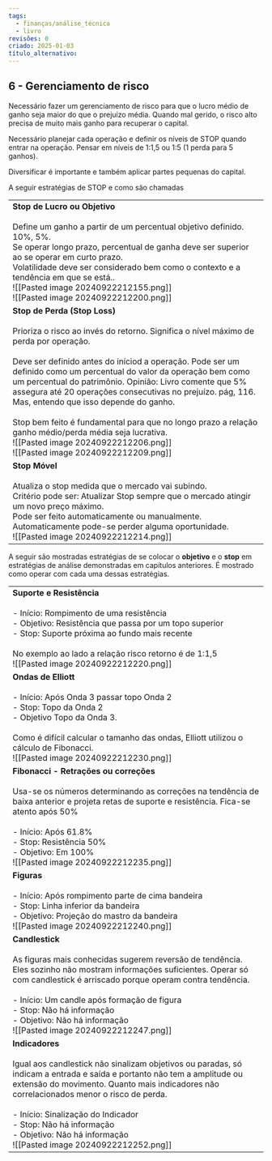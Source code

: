 ```yaml
---
tags:
  - finanças/análise_técnica
  - livro
revisões: 0
criado: 2025-01-03
título_alternativo:
---
```

## 6 - Gerenciamento de risco
Necessário fazer um gerenciamento de risco para que o lucro médio de ganho seja maior do que o prejuízo média. Quando mal gerido, o risco alto precisa de muito mais ganho para recuperar o capital.

Necessário planejar cada operação e definir os níveis de STOP quando entrar na operação. Pensar em níveis de 1:1,5 ou 1:5 (1 perda para 5 ganhos).

Diversificar é importante e também aplicar partes pequenas do capital.

A seguir estratégias de STOP e como são chamadas

|                                                                                                                                                                                                                                                                                                                                                                                                                                                                                                                                                                                                                       |
| --------------------------------------------------------------------------------------------------------------------------------------------------------------------------------------------------------------------------------------------------------------------------------------------------------------------------------------------------------------------------------------------------------------------------------------------------------------------------------------------------------------------------------------------------------------------------------------------------------------------- |
| **Stop de Lucro ou Objetivo**<br><br>Define um ganho a partir de um percentual objetivo definido. 10%, 5%.<br>Se operar longo prazo, percentual de ganha deve ser superior ao se operar em curto prazo.<br>Volatilidade deve ser considerado bem como o contexto e a tendência em que se está..<br>![[Pasted image 20240922212155.png]]<br>![[Pasted image 20240922212200.png]]                                                                                                                                                                                                                                       |
| **Stop de Perda (Stop Loss)**<br><br>Prioriza o risco ao invés do retorno. Significa o nível máximo de perda por operação.<br><br>Deve ser definido antes do iníciod a operação. Pode ser um definido como um percentual do valor da operação bem como um percentual do patrimônio. Opinião: Livro comente que 5% assegura até 20 operações consecutivas no prejuízo. pág, 116. Mas, entendo que isso depende do ganho.<br><br>Stop bem feito é fundamental para que no longo prazo a relação ganho médio/perda média seja lucrativa.<br>![[Pasted image 20240922212206.png]]<br>![[Pasted image 20240922212209.png]] |
| **Stop Móvel**<br><br>Atualiza o stop medida que o mercado vai subindo.<br>Critério pode ser: Atualizar Stop sempre que o mercado atingir um novo preço máximo.<br>Pode ser feito automaticamente ou manualmente. Automaticamente pode-se perder alguma oportunidade.<br>![[Pasted image 20240922212214.png]]                                                                                                                                                                                                                                                                                                         |

A seguir são mostradas estratégias de se colocar o **objetivo** e o **stop** em estratégias de análise demonstradas em capítulos anteriores. É mostrado como operar com cada uma dessas estratégias.

|                                                                                                                                                                                                                                                                                                                                                                                            |
| ------------------------------------------------------------------------------------------------------------------------------------------------------------------------------------------------------------------------------------------------------------------------------------------------------------------------------------------------------------------------------------------ |
| **Suporte e Resistência**<br><br>- Início: Rompimento de uma resistência<br>- Objetivo: Resistência que passa por um topo superior<br>- Stop: Suporte próxima ao fundo mais recente<br><br>No exemplo ao lado a relação risco retorno é de 1:1,5<br>![[Pasted image 20240922212220.png]]                                                                                                   |
| **Ondas de Elliott**<br><br>- Início: Após Onda 3 passar topo Onda 2<br>- Stop: Topo da Onda 2<br>- Objetivo Topo da Onda 3.<br><br>Como é difícil calcular o tamanho das ondas, Elliott utilizou o cálculo de Fibonacci.<br>![[Pasted image 20240922212230.png]]                                                                                                                          |
| **Fibonacci - Retrações ou correções**<br><br>Usa-se os números determinando as correções na tendência de baixa anterior e projeta retas de suporte e resistência. Fica-se atento após 50%<br><br>- Início: Após 61.8%<br>- Stop: Resistência 50%<br>- Objetivo: Em 100%<br>![[Pasted image 20240922212235.png]]                                                                           |
| **Figuras**<br><br>- Início: Após rompimento parte de cima bandeira<br>- Stop: Linha inferior da bandeira<br>- Objetivo: Projeção do mastro da bandeira<br>![[Pasted image 20240922212240.png]]                                                                                                                                                                                            |
| **Candlestick**<br><br>As figuras mais conhecidas sugerem reversão de tendência. Eles sozinho não mostram informações suficientes. Operar só com candlestick é arriscado porque operam contra tendência.<br><br>- Início: Um candle após formação de figura<br>- Stop: Não há informação<br>- Objetivo: Não há informação<br>![[Pasted image 20240922212247.png]]                          |
| **Indicadores**<br><br>Igual aos candlestick não sinalizam objetivos ou paradas, só indicam a entrada e saída e portanto não tem a amplitude ou extensão do movimento. Quanto mais indicadores não correlacionados menor o risco de perda.<br><br>- Início: Sinalização do Indicador<br>- Stop: Não há informação<br>- Objetivo: Não há informação<br>![[Pasted image 20240922212252.png]] |
